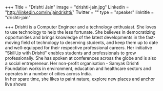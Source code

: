 +++
Title = "Drishti Jain"
image = "drishti-jain.jpg"
Linkedin = "http://linkedin.com/in/jaindrishti/"
Twitter = ""
type = "speaker"
linktitle = "drishti-jain"

+++
Drishti is a Computer Engineer and a technology enthusiast. She loves to use technology to help the less fortunate. She believes in democratizing opportunities and brings knowledge of the latest developments in the fast-moving field of technology to deserving students, and keep them up to date and well-equipped for their respective professional careers. Her initiative "SkillUp with Drishti" enables students and professionals to grow professionally. 
She has spoken at conferences across the globe and is also a social entrepreneur. Her non-profit organisation - Samyak Drishti Foundation works in environment, education and healthcare sectors and operates in a number of cities across India.  
In her spare time, she likes to paint nature, explore new places and anchor live shows 